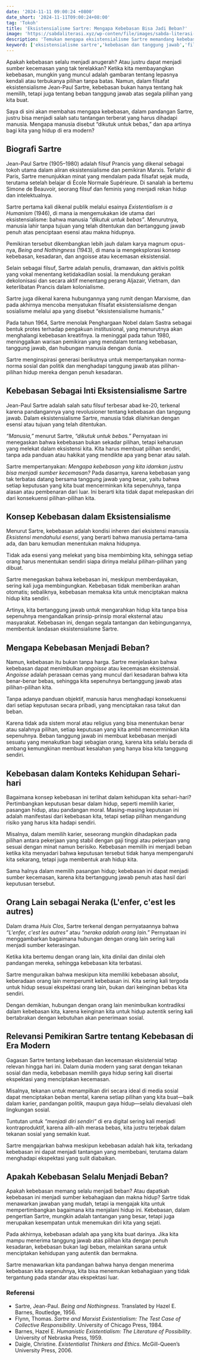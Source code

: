 ```yaml
---
date: '2024-11-11 09:00:24 +0800'
date_short: '2024-11-11T09:00:24+08:00'
tag: 'Tokoh'
title: 'Eksistensialisme Sartre: Mengapa Kebebasan Bisa Jadi Beban?'
image: 'https://sabdaliterasi.xyz/wp-conten/file/images/sabda-literasi-eksistensialisme-sartre-mengapa-kebebasan-bisa-jadi-beban.jpg'
description: 'Temukan mengapa eksistensialisme Sartre memandang kebebasan sebagai beban. Pelajari bagaimana tanggung jawab atas pilihan dapat menciptakan kecemasan eksistensi'
keyword: ['eksistensialisme sartre','kebebasan dan tanggung jawab','filsafat kebebasan','kebebasan sartre','eksistensi mendahului esensi','kecemasan eksistensial','beban kebebasan','tanggung jawab dalam eksistensialisme','contoh kebebasan sartre','kebebasan dalam kehidupan sehari-hari','pilihan dan konsekuensi','orang lain sebagai neraka','ekspektasi sosial','keterasingan dalam eksistensialisme','relevansi eksistensialisme','kebebasan di era modern','tekanan sosial dan kebebasan','kesimpulan eksistensialisme','makna kebebasan','kebahagiaan dan kebebasan','jean-paul sartre','eksistensialisme','kebebasan sebagai beban','tanggung jawab individu','angoisse eksistensial','eksistensi autentik','manusia dikutuk untuk bebas','eksistensialisme ateistik','kesadaran diri','kebebasan radikal','pilihan moral','krisis identitas eksistensial','relasi antar manusia','subjektivitas manusia','eksistensi dan ketiadaan','kebebasan dan kecemasan','mauvaise foi (kesalahan niat)','eksistensialisme humanis','pengaruh sosial dalam pilihan','existentialism','freedom as a burden','existence precedes essence','anguish of freedom','condemned to be free','radical freedom','bad faith','authentic existence','moral responsibility','existential identity crisis','subjective reality','existential anxiety','humanism and existentialism','existential choice','philosophical responsibility','self-creation','angoisse (existential dread)','human agency and freedom','living authentically','sartre']
---
```

<p>Apakah kebebasan selalu menjadi anugerah? Atau justru dapat menjadi sumber kecemasan yang tak terelakkan? Ketika kita membayangkan kebebasan, mungkin yang muncul adalah gambaran tentang lepasnya kendali atau terbukanya pilihan tanpa batas. Namun, dalam filsafat eksistensialisme Jean-Paul Sartre, kebebasan bukan hanya tentang hak memilih, tetapi juga tentang beban tanggung jawab atas segala pilihan yang kita buat. </p><p>Saya di sini akan membahas mengapa kebebasan, dalam pandangan Sartre, justru bisa menjadi salah satu tantangan terberat yang harus dihadapi manusia. Mengapa manusia disebut “dikutuk untuk bebas,” dan apa artinya bagi kita yang hidup di era modern?</p><h2>Biografi Sartre</h2><p>Jean-Paul Sartre (1905–1980) adalah filsuf Prancis yang dikenal sebagai tokoh utama dalam aliran eksistensialisme dan pemikiran Marxis. Terlahir di Paris, Sartre menunjukkan minat yang mendalam pada filsafat sejak muda, terutama setelah belajar di École Normale Supérieure. Di sanalah ia bertemu Simone de Beauvoir, seorang filsuf dan feminis yang menjadi rekan hidup dan intelektualnya.</p><p>Sartre pertama kali dikenal publik melalui esainya <em>Existentialism is a Humanism</em> (1946), di mana ia mengemukakan ide utama dari eksistensialisme: bahwa manusia <em>“dikutuk untuk bebas”</em>. Menurutnya, manusia lahir tanpa tujuan yang telah ditentukan dan bertanggung jawab penuh atas penciptaan esensi atau makna hidupnya. </p><p>Pemikiran tersebut dikembangkan lebih jauh dalam karya magnum opus-nya, <em>Being and Nothingness</em> (1943), di mana ia mengeksplorasi konsep kebebasan, kesadaran, dan angoisse atau kecemasan eksistensial.</p><p>Selain sebagai filsuf, Sartre adalah penulis, dramawan, dan aktivis politik yang vokal menentang ketidakadilan sosial. Ia mendukung gerakan dekolonisasi dan secara aktif menentang perang Aljazair, Vietnam, dan keterlibatan Prancis dalam kolonialisme. </p><p>Sartre juga dikenal karena hubungannya yang rumit dengan Marxisme, dan pada akhirnya mencoba menyatukan filsafat eksistensialisme dengan sosialisme melalui apa yang disebut “eksistensialisme humanis.”</p><p>Pada tahun 1964, Sartre menolak Penghargaan Nobel dalam Sastra sebagai bentuk protes terhadap pengakuan institusional, yang menurutnya akan menghalangi kebebasan kreatifnya. Ia meninggal pada tahun 1980, meninggalkan warisan pemikiran yang mendalam tentang kebebasan, tanggung jawab, dan hubungan manusia dengan dunia. </p><p>Sartre menginspirasi generasi berikutnya untuk mempertanyakan norma-norma sosial dan politik dan menghadapi tanggung jawab atas pilihan-pilihan hidup mereka dengan penuh kesadaran.</p><h2><strong>Kebebasan Sebagai Inti Eksistensialisme Sartre</strong></h2><p>Jean-Paul Sartre adalah salah satu filsuf terbesar abad ke-20, terkenal karena pandangannya yang revolusioner tentang kebebasan dan tanggung jawab. Dalam eksistensialisme Sartre, manusia tidak dilahirkan dengan esensi atau tujuan yang telah ditentukan.</p><p><em>“Manusia,”</em> menurut Sartre, <em>“dikutuk untuk bebas.”</em> Pernyataan ini menegaskan bahwa kebebasan bukan sekadar pilihan, tetapi keharusan yang melekat dalam eksistensi kita. Kita harus membuat pilihan sendiri, tanpa ada panduan atau hakikat yang mendikte apa yang benar atau salah.</p><p>Sartre mempertanyakan: <em>Mengapa kebebasan yang kita idamkan justru bisa menjadi sumber kecemasan?</em> Pada dasarnya, karena kebebasan yang tak terbatas datang bersama tanggung jawab yang besar, yaitu bahwa setiap keputusan yang kita buat mencerminkan kita sepenuhnya, tanpa alasan atau pembenaran dari luar. Ini berarti kita tidak dapat melepaskan diri dari konsekuensi pilihan-pilihan kita.</p><h2><strong>Konsep Kebebasan dalam Eksistensialisme</strong></h2><p>Menurut Sartre, kebebasan adalah kondisi inheren dari eksistensi manusia. <em>Eksistensi mendahului esensi</em>, yang berarti bahwa manusia pertama-tama ada, dan baru kemudian menentukan makna hidupnya. </p><p>Tidak ada esensi yang melekat yang bisa membimbing kita, sehingga setiap orang harus menentukan sendiri siapa dirinya melalui pilihan-pilihan yang dibuat.</p><p>Sartre menegaskan bahwa kebebasan ini, meskipun memberdayakan, sering kali juga membingungkan. Kebebasan tidak memberikan arahan otomatis; sebaliknya, kebebasan memaksa kita untuk menciptakan makna hidup kita sendiri.</p><p>Artinya, kita bertanggung jawab untuk mengarahkan hidup kita tanpa bisa sepenuhnya mengandalkan prinsip-prinsip moral eksternal atau masyarakat. Kebebasan ini, dengan segala tantangan dan kebingungannya, membentuk landasan eksistensialisme Sartre.</p><h2><strong>Mengapa Kebebasan Menjadi Beban?</strong></h2><p>Namun, kebebasan itu bukan tanpa harga. Sartre menjelaskan bahwa kebebasan dapat menimbulkan <em>angoisse</em> atau kecemasan eksistensial. <em>Angoisse</em> adalah perasaan cemas yang muncul dari kesadaran bahwa kita benar-benar bebas, sehingga kita sepenuhnya bertanggung jawab atas pilihan-pilihan kita.</p><p>Tanpa adanya panduan objektif, manusia harus menghadapi konsekuensi dari setiap keputusan secara pribadi, yang menciptakan rasa takut dan beban.</p><p>Karena tidak ada sistem moral atau religius yang bisa menentukan benar atau salahnya pilihan, setiap keputusan yang kita ambil mencerminkan kita sepenuhnya. Beban tanggung jawab ini membuat kebebasan menjadi sesuatu yang menakutkan bagi sebagian orang, karena kita selalu berada di ambang kemungkinan membuat kesalahan yang hanya bisa kita tanggung sendiri.</p><h2><strong>Kebebasan dalam Konteks Kehidupan Sehari-hari</strong></h2><p>Bagaimana konsep kebebasan ini terlihat dalam kehidupan kita sehari-hari? Pertimbangkan keputusan besar dalam hidup, seperti memilih karier, pasangan hidup, atau pandangan moral. Masing-masing keputusan ini adalah manifestasi dari kebebasan kita, tetapi setiap pilihan mengandung risiko yang harus kita hadapi sendiri.</p><p>Misalnya, dalam memilih karier, seseorang mungkin dihadapkan pada pilihan antara pekerjaan yang stabil dengan gaji tinggi atau pekerjaan yang sesuai dengan minat namun berisiko. Kebebasan memilih ini menjadi beban ketika kita menyadari bahwa keputusan tersebut tidak hanya mempengaruhi kita sekarang, tetapi juga membentuk arah hidup kita. </p><p>Sama halnya dalam memilih pasangan hidup; kebebasan ini dapat menjadi sumber kecemasan, karena kita bertanggung jawab penuh atas hasil dari keputusan tersebut.</p><h2><strong>Orang Lain sebagai Neraka (L'enfer, c'est les autres)</strong></h2><p>Dalam drama <em>Huis Clos</em>, Sartre terkenal dengan pernyataannya bahwa <em>“L'enfer, c'est les autres”</em> atau <em>“neraka adalah orang lain.”</em> Pernyataan ini menggambarkan bagaimana hubungan dengan orang lain sering kali menjadi sumber keterasingan.</p><p>Ketika kita bertemu dengan orang lain, kita dinilai dan dinilai oleh pandangan mereka, sehingga kebebasan kita terbatasi.</p><p>Sartre menguraikan bahwa meskipun kita memiliki kebebasan absolut, keberadaan orang lain memperumit kebebasan ini. Kita sering kali tergoda untuk hidup sesuai ekspektasi orang lain, bukan dari keinginan bebas kita sendiri.</p><p>Dengan demikian, hubungan dengan orang lain menimbulkan kontradiksi dalam kebebasan kita, karena keinginan kita untuk hidup autentik sering kali bertabrakan dengan kebutuhan akan penerimaan sosial.</p><h2><strong>Relevansi Pemikiran Sartre tentang Kebebasan di Era Modern</strong></h2><p>Gagasan Sartre tentang kebebasan dan kecemasan eksistensial tetap relevan hingga hari ini. Dalam dunia modern yang sarat dengan tekanan sosial dan media, kebebasan memilih gaya hidup sering kali disertai ekspektasi yang menciptakan kecemasan.</p><p>Misalnya, tekanan untuk menampilkan diri secara ideal di media sosial dapat menciptakan beban mental, karena setiap pilihan yang kita buat—baik dalam karier, pandangan politik, maupun gaya hidup—selalu dievaluasi oleh lingkungan sosial.</p><p>Tuntutan untuk <em>“menjadi diri sendiri”</em> di era digital sering kali menjadi kontraproduktif, karena alih-alih merasa bebas, kita justru terjebak dalam tekanan sosial yang semakin kuat.</p><p>Sartre mengajarkan bahwa meskipun kebebasan adalah hak kita, terkadang kebebasan ini dapat menjadi tantangan yang membebani, terutama dalam menghadapi ekspektasi yang sulit diabaikan.</p><h2><strong>Apakah Kebebasan Selalu Menjadi Beban?</strong></h2><p>Apakah kebebasan memang selalu menjadi beban? Atau dapatkah kebebasan ini menjadi sumber kebahagiaan dan makna hidup? Sartre tidak menawarkan jawaban yang mudah, tetapi ia mengajak kita untuk mempertimbangkan bagaimana kita menjalani hidup ini. Kebebasan, dalam pengertian Sartre, mungkin adalah tantangan yang besar, tetapi juga merupakan kesempatan untuk menemukan diri kita yang sejati.</p><p>Pada akhirnya, kebebasan adalah apa yang kita buat darinya. Jika kita mampu menerima tanggung jawab atas pilihan kita dengan penuh kesadaran, kebebasan bukan lagi beban, melainkan sarana untuk menciptakan kehidupan yang autentik dan bermakna.</p><p>Sartre menawarkan kita pandangan bahwa hanya dengan menerima kebebasan kita sepenuhnya, kita bisa menemukan kebahagiaan yang tidak tergantung pada standar atau ekspektasi luar.</p><h3><strong>Referensi</strong></h3><ul><li>Sartre, Jean-Paul. <em>Being and Nothingness</em>. Translated by Hazel E. Barnes, Routledge, 1956.</li><li>Flynn, Thomas. <em>Sartre and Marxist Existentialism: The Test Case of Collective Responsibility</em>. University of Chicago Press, 1984.</li><li>Barnes, Hazel E. <em>Humanistic Existentialism: The Literature of Possibility</em>. University of Nebraska Press, 1959.</li><li>Daigle, Christine. <em>Existentialist Thinkers and Ethics</em>. McGill-Queen’s University Press, 2006.</li></ul>